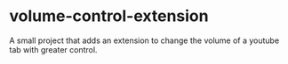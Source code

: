 # volume-control-extension

A small project that adds an extension to change the volume of a youtube tab with greater control.

